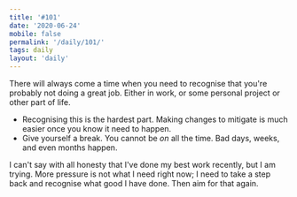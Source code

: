 ```yaml
---
title: '#101'
date: '2020-06-24'
mobile: false
permalink: '/daily/101/'
tags: daily
layout: 'daily'
---
```


There will always come a time when you need to recognise that you're probably not doing a great job. Either in work, or some personal project or other part of life.

- Recognising this is the hardest part. Making changes to mitigate is much easier once you know it need to happen.
- Give yourself a break. You cannot be _on_ all the time. Bad days, weeks, and even months happen.

I can't say with all honesty that I've done my best work recently, but I am trying. More pressure is not what I need right now; I need to take a step back and recognise what good I have done. Then aim for that again.
